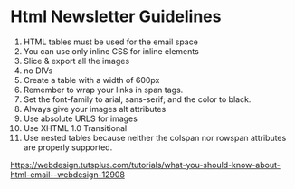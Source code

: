 # Html Newsletter Guidelines

1. HTML tables must be used for the email space
2. You can use only inline CSS for inline elements
3. Slice & export all the images
4. no DIVs
5. Create a table with a width of 600px
6. Remember to wrap your links in span tags. 
7. Set the font-family to arial, sans-serif; and the color to black.
8. Always give your images alt attributes
9. Use absolute URLS for images
10. Use XHTML 1.0 Transitional
11. Use nested tables because neither the colspan nor rowspan attributes are properly supported.



https://webdesign.tutsplus.com/tutorials/what-you-should-know-about-html-email--webdesign-12908